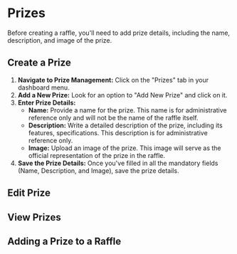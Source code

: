 # Prizes

Before creating a raffle, you'll need to add prize details, including the name, description, and image of the prize.

## Create a Prize

1. **Navigate to Prize Management:** Click on the "Prizes" tab in your dashboard menu.
2. **Add a New Prize:** Look for an option to "Add New Prize" and click on it.
3. **Enter Prize Details:**
   * **Name:** Provide a name for the prize. This name is for administrative reference only and will not be the name of the raffle itself.
   * **Description:** Write a detailed description of the prize, including its features, specifications. This description is for administrative reference only.
   * **Image:** Upload an image of the prize. This image will serve as the official representation of the prize in the raffle.
4. **Save the Prize Details:** Once you've filled in all the mandatory fields (Name, Description, and Image), save the prize details.

## Edit Prize

## View Prizes

## Adding a Prize to a Raffle
